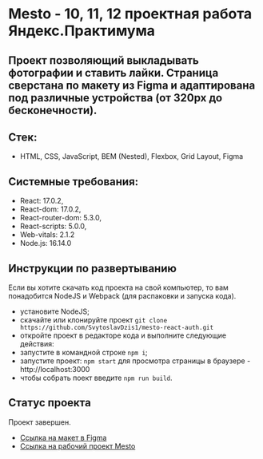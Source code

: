 # Mesto - 10, 11, 12 проектная работа Яндекс.Практимума 

Проект позволяющий выкладывать фотографии и ставить лайки. Страница сверстана по макету из Figma и адаптирована под различные устройства (от 320px до бесконечности). 
------------------------------------------------------------ 
## Стек:
* HTML, CSS, JavaScript, BEM (Nested), Flexbox, Grid Layout, Figma

## Системные требования:
- React: 17.0.2,
- React-dom: 17.0.2,
- React-router-dom: 5.3.0,
- React-scripts: 5.0.0,
- Web-vitals: 2.1.2
- Node.js: 16.14.0

## Инструкции по развертыванию
Если вы хотите скачать код проекта на свой компьютер, то вам понадобится NodeJS и Webpack (для распаковки и запуска кода).

- установите NodeJS;
- скачайте или клонируйте проект `git clone https://github.com/SvytoslavDzis1/mesto-react-auth.git`
- откройте проект в редакторе кода и выполните следующие действия:
- запустите в командной строке `npm i`;
- запустите проект: `npm start` для просмотра страницы в браузере - http://localhost:3000
- чтобы собрать поект введите `npm run build`.

## Статус проекта
Проект завершен.

* [Ссылка на макет в Figma](https://www.figma.com/file/kRVLKwYG3d1HGLvh7JFWRT/JavaScript.-Sprint-6?node-id=1124%3A2) 
* [Ссылка на рабочий проект Mesto](https://svytoslavdzis1.github.io/react-mesto-auth)
